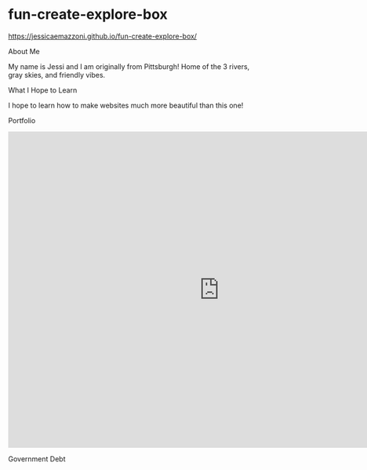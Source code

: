 # fun-create-explore-box
https://jessicaemazzoni.github.io/fun-create-explore-box/

About Me

My name is Jessi and I am originally from Pittsburgh! Home of the 3 rivers, gray skies, and friendly vibes. 

What I Hope to Learn

I hope to learn how to make websites much more beautiful than this one!

Portfolio

<div class="flourish-embed flourish-chart" data-src="visualisation/7639980"><script src="https://public.flourish.studio/resources/embed.js"></script></div>


<iframe src="https://data.oecd.org/chart/6vsI" width="860" height="645" style="border: 0" mozallowfullscreen="true" webkitallowfullscreen="true" allowfullscreen="true"><a href="https://data.oecd.org/chart/6vsI" target="_blank">OECD Chart: General government debt, Total, % of GDP, Annual, 2020</a></iframe>


Government Debt
<div class="flourish-embed flourish-chart" data-src="visualisation/7690473"><script src="https://public.flourish.studio/resources/embed.js"></script></div>

<div class="flourish-embed flourish-heatmap" data-src="visualisation/7690894"><script src="https://public.flourish.studio/resources/embed.js"></script></div>

